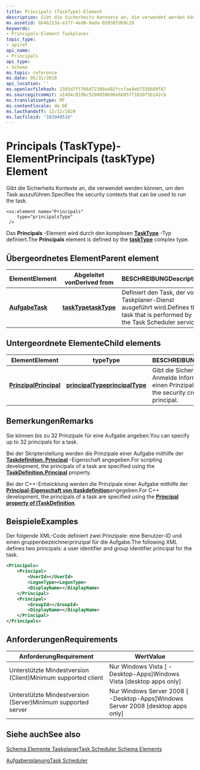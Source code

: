 ```yaml
---
title: Principals (TaskType)-Element
description: Gibt die Sicherheits Kontexte an, die verwendet werden können, um den Task auszuführen.
ms.assetid: bb46213a-e377-4ed0-9ada-05938fd69c28
keywords:
- Principals-Element Taskplaner
topic_type:
- apiref
api_name:
- Principals
api_type:
- Schema
ms.topic: reference
ms.date: 05/31/2018
api_location: ''
ms.openlocfilehash: 2385d7ff766d72300a402fccfae8eb7338b89f87
ms.sourcegitcommit: a1494c819bc5200050696e66057f1020f5b142cb
ms.translationtype: MT
ms.contentlocale: de-DE
ms.lasthandoff: 12/12/2020
ms.locfileid: "103949516"
---
```

# <a name="principals-tasktype-element"></a><span data-ttu-id="fbf8d-104">Principals (TaskType)-Element</span><span class="sxs-lookup"><span data-stu-id="fbf8d-104">Principals (taskType) Element</span></span>

<span data-ttu-id="fbf8d-105">Gibt die Sicherheits Kontexte an, die verwendet werden können, um den Task auszuführen.</span><span class="sxs-lookup"><span data-stu-id="fbf8d-105">Specifies the security contexts that can be used to run the task.</span></span>

``` syntax
<xs:element name="Principals"
    type="principalsType"
 />
```

<span data-ttu-id="fbf8d-106">Das **Principals** -Element wird durch den komplexen [**TaskType**](taskschedulerschema-tasktype-complextype.md) -Typ definiert.</span><span class="sxs-lookup"><span data-stu-id="fbf8d-106">The **Principals** element is defined by the [**taskType**](taskschedulerschema-tasktype-complextype.md) complex type.</span></span>

## <a name="parent-element"></a><span data-ttu-id="fbf8d-107">Übergeordnetes Element</span><span class="sxs-lookup"><span data-stu-id="fbf8d-107">Parent element</span></span>



| <span data-ttu-id="fbf8d-108">Element</span><span class="sxs-lookup"><span data-stu-id="fbf8d-108">Element</span></span>                                          | <span data-ttu-id="fbf8d-109">Abgeleitet von</span><span class="sxs-lookup"><span data-stu-id="fbf8d-109">Derived from</span></span>                                                 | <span data-ttu-id="fbf8d-110">BESCHREIBUNG</span><span class="sxs-lookup"><span data-stu-id="fbf8d-110">Description</span></span>                                                                  |
|--------------------------------------------------|--------------------------------------------------------------|------------------------------------------------------------------------------|
| [<span data-ttu-id="fbf8d-111">**Aufgabe**</span><span class="sxs-lookup"><span data-stu-id="fbf8d-111">**Task**</span></span>](taskschedulerschema-task-element.md) | [<span data-ttu-id="fbf8d-112">**taskType**</span><span class="sxs-lookup"><span data-stu-id="fbf8d-112">**taskType**</span></span>](taskschedulerschema-tasktype-complextype.md) | <span data-ttu-id="fbf8d-113">Definiert den Task, der vom Taskplaner-Dienst ausgeführt wird.</span><span class="sxs-lookup"><span data-stu-id="fbf8d-113">Defines the task that is performed by the Task Scheduler service.</span></span><br/> |



## <a name="child-elements"></a><span data-ttu-id="fbf8d-114">Untergeordnete Elemente</span><span class="sxs-lookup"><span data-stu-id="fbf8d-114">Child elements</span></span>



| <span data-ttu-id="fbf8d-115">Element</span><span class="sxs-lookup"><span data-stu-id="fbf8d-115">Element</span></span>                                                                  | <span data-ttu-id="fbf8d-116">type</span><span class="sxs-lookup"><span data-stu-id="fbf8d-116">Type</span></span>                                                                   | <span data-ttu-id="fbf8d-117">BESCHREIBUNG</span><span class="sxs-lookup"><span data-stu-id="fbf8d-117">Description</span></span>                                                    |
|--------------------------------------------------------------------------|------------------------------------------------------------------------|----------------------------------------------------------------|
| [<span data-ttu-id="fbf8d-118">**Prinzipal**</span><span class="sxs-lookup"><span data-stu-id="fbf8d-118">**Principal**</span></span>](taskschedulerschema-principal-principaltype-element.md) | [<span data-ttu-id="fbf8d-119">**principalType**</span><span class="sxs-lookup"><span data-stu-id="fbf8d-119">**principalType**</span></span>](taskschedulerschema-principaltype-complextype.md) | <span data-ttu-id="fbf8d-120">Gibt die Sicherheits Anmelde Informationen für einen Prinzipal an.</span><span class="sxs-lookup"><span data-stu-id="fbf8d-120">Specifies the security credentials for a principal.</span></span><br/> |



## <a name="remarks"></a><span data-ttu-id="fbf8d-121">Bemerkungen</span><span class="sxs-lookup"><span data-stu-id="fbf8d-121">Remarks</span></span>

<span data-ttu-id="fbf8d-122">Sie können bis zu 32 Prinzipale für eine Aufgabe angeben.</span><span class="sxs-lookup"><span data-stu-id="fbf8d-122">You can specify up to 32 principals for a task.</span></span>

<span data-ttu-id="fbf8d-123">Bei der Skripterstellung werden die Prinzipale einer Aufgabe mithilfe der [**Taskdefinition. Principal**](taskdefinition-principal.md) -Eigenschaft angegeben.</span><span class="sxs-lookup"><span data-stu-id="fbf8d-123">For scripting development, the principals of a task are specified using the [**TaskDefinition.Principal**](taskdefinition-principal.md) property.</span></span>

<span data-ttu-id="fbf8d-124">Bei der C++-Entwicklung werden die Prinzipale einer Aufgabe mithilfe der [**Principal-Eigenschaft von itaskdefinition**](/windows/desktop/api/taskschd/nf-taskschd-itaskdefinition-get_principal)angegeben.</span><span class="sxs-lookup"><span data-stu-id="fbf8d-124">For C++ development, the principals of a task are specified using the [**Principal property of ITaskDefinition**](/windows/desktop/api/taskschd/nf-taskschd-itaskdefinition-get_principal).</span></span>

## <a name="examples"></a><span data-ttu-id="fbf8d-125">Beispiele</span><span class="sxs-lookup"><span data-stu-id="fbf8d-125">Examples</span></span>

<span data-ttu-id="fbf8d-126">Der folgende XML-Code definiert zwei Prinzipale: eine Benutzer-ID und einen gruppenbezeichnerprinzipal für die Aufgabe.</span><span class="sxs-lookup"><span data-stu-id="fbf8d-126">The following XML defines two principals: a user identifier and group identifier principal for the task.</span></span>


```XML
<Principals>
    <Principal>
        <UserId></UserId>
        <LogonType><LogonType>
        <DisplayName></DisplayName>
    </Principal>
    <Principal>
        <GroupId></GroupId>
        <DisplayName></DisplayName>
    </Principal>
</Principals>
```



## <a name="requirements"></a><span data-ttu-id="fbf8d-127">Anforderungen</span><span class="sxs-lookup"><span data-stu-id="fbf8d-127">Requirements</span></span>



| <span data-ttu-id="fbf8d-128">Anforderung</span><span class="sxs-lookup"><span data-stu-id="fbf8d-128">Requirement</span></span> | <span data-ttu-id="fbf8d-129">Wert</span><span class="sxs-lookup"><span data-stu-id="fbf8d-129">Value</span></span> |
|-------------------------------------|------------------------------------------------------|
| <span data-ttu-id="fbf8d-130">Unterstützte Mindestversion (Client)</span><span class="sxs-lookup"><span data-stu-id="fbf8d-130">Minimum supported client</span></span><br/> | <span data-ttu-id="fbf8d-131">Nur Windows Vista \[ -Desktop-Apps\]</span><span class="sxs-lookup"><span data-stu-id="fbf8d-131">Windows Vista \[desktop apps only\]</span></span><br/>       |
| <span data-ttu-id="fbf8d-132">Unterstützte Mindestversion (Server)</span><span class="sxs-lookup"><span data-stu-id="fbf8d-132">Minimum supported server</span></span><br/> | <span data-ttu-id="fbf8d-133">Nur Windows Server 2008 \[ -Desktop-Apps\]</span><span class="sxs-lookup"><span data-stu-id="fbf8d-133">Windows Server 2008 \[desktop apps only\]</span></span><br/> |



## <a name="see-also"></a><span data-ttu-id="fbf8d-134">Siehe auch</span><span class="sxs-lookup"><span data-stu-id="fbf8d-134">See also</span></span>

<dl> <dt>

[<span data-ttu-id="fbf8d-135">Schema Elemente Taskplaner</span><span class="sxs-lookup"><span data-stu-id="fbf8d-135">Task Scheduler Schema Elements</span></span>](task-scheduler-schema-elements.md)
</dt> <dt>

[<span data-ttu-id="fbf8d-136">Aufgabenplanung</span><span class="sxs-lookup"><span data-stu-id="fbf8d-136">Task Scheduler</span></span>](task-scheduler-start-page.md)
</dt> </dl>

 

 





